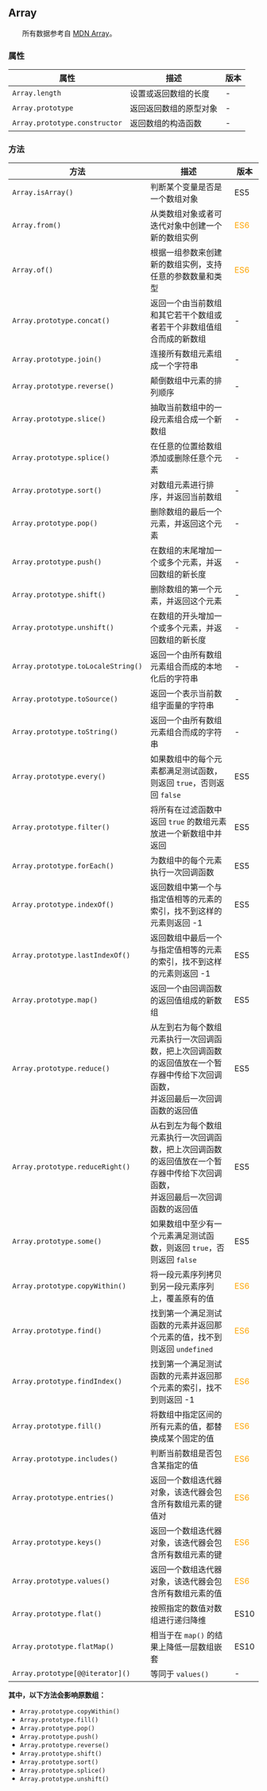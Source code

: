 ## Array

&emsp;&emsp;所有数据参考自 [MDN Array](https://developer.mozilla.org/zh-CN/docs/Web/JavaScript/Reference/Global_Objects/Array)。

### 属性

|属性|描述|版本|
|-|-|-|
|`Array.length`|设置或返回数组的长度|-|
|`Array.prototype`|返回返回数组的原型对象|-|
|`Array.prototype.constructor`|返回数组的构造函数|-|

### 方法

|方法|描述|版本|
|-|-|-|
|`Array.isArray()`|判断某个变量是否是一个数组对象|ES5|-|
|`Array.from()`|从类数组对象或者可迭代对象中创建一个新的数组实例|<font color="orange">ES6</font>|
|`Array.of()`|根据一组参数来创建新的数组实例，支持任意的参数数量和类型|<font color="orange">ES6</font>|
|`Array.prototype.concat()`|返回一个由当前数组和其它若干个数组或者若干个非数组值组合而成的新数组|-|
|`Array.prototype.join()`|连接所有数组元素组成一个字符串|-|
|`Array.prototype.reverse()`|颠倒数组中元素的排列顺序|-|
|`Array.prototype.slice()`|抽取当前数组中的一段元素组合成一个新数组|-|
|`Array.prototype.splice()`|在任意的位置给数组添加或删除任意个元素|-|
|`Array.prototype.sort()`|对数组元素进行排序，并返回当前数组|-|
|`Array.prototype.pop()`|删除数组的最后一个元素，并返回这个元素|-|
|`Array.prototype.push()`|在数组的末尾增加一个或多个元素，并返回数组的新长度|-|
|`Array.prototype.shift()`|删除数组的第一个元素，并返回这个元素|-|
|`Array.prototype.unshift()`|在数组的开头增加一个或多个元素，并返回数组的新长度|-|
|`Array.prototype.toLocaleString()`|返回一个由所有数组元素组合而成的本地化后的字符串|-|
|`Array.prototype.toSource()`|返回一个表示当前数组字面量的字符串|-|
|`Array.prototype.toString()`|返回一个由所有数组元素组合而成的字符串|-|
|`Array.prototype.every()`|如果数组中的每个元素都满足测试函数，则返回 `true`，否则返回 `false`|ES5|-|
|`Array.prototype.filter()`|将所有在过滤函数中返回 `true` 的数组元素放进一个新数组中并返回|ES5|-|
|`Array.prototype.forEach()`|为数组中的每个元素执行一次回调函数|ES5|-|
|`Array.prototype.indexOf()`|返回数组中第一个与指定值相等的元素的索引，找不到这样的元素则返回 -1|ES5|-|
|`Array.prototype.lastIndexOf()`|返回数组中最后一个与指定值相等的元素的索引，找不到这样的元素则返回 -1|ES5|-|
|`Array.prototype.map()`|返回一个由回调函数的返回值组成的新数组|ES5|-|
|`Array.prototype.reduce()`|从左到右为每个数组元素执行一次回调函数，把上次回调函数的返回值放在一个暂存器中传给下次回调函数，<br>并返回最后一次回调函数的返回值|ES5|-|
|`Array.prototype.reduceRight()`|从右到左为每个数组元素执行一次回调函数，把上次回调函数的返回值放在一个暂存器中传给下次回调函数，<br>并返回最后一次回调函数的返回值|ES5|-|
|`Array.prototype.some()`|如果数组中至少有一个元素满足测试函数，则返回 `true`，否则返回 `false`|ES5|-|
|`Array.prototype.copyWithin()`|将一段元素序列拷贝到另一段元素序列上，覆盖原有的值|<font color="orange">ES6</font>|
|`Array.prototype.find()`|找到第一个满足测试函数的元素并返回那个元素的值，找不到则返回 `undefined`|<font color="orange">ES6</font>|
|`Array.prototype.findIndex()`|找到第一个满足测试函数的元素并返回那个元素的索引，找不到则返回 -1|<font color="orange">ES6</font>|
|`Array.prototype.fill()`|将数组中指定区间的所有元素的值，都替换成某个固定的值|<font color="orange">ES6</font>|
|`Array.prototype.includes()`|判断当前数组是否包含某指定的值|<font color="orange">ES6</font>|
|`Array.prototype.entries()`|返回一个数组迭代器对象，该迭代器会包含所有数组元素的键值对|<font color="orange">ES6</font>|
|`Array.prototype.keys()`|返回一个数组迭代器对象，该迭代器会包含所有数组元素的键|<font color="orange">ES6</font>|
|`Array.prototype.values()`|返回一个数组迭代器对象，该迭代器会包含所有数组元素的值|<font color="orange">ES6</font>|
|`Array.prototype.flat()`|按照指定的数值对数组进行递归降维|ES10|
|`Array.prototype.flatMap()`|相当于在 `map()` 的结果上降低一层数组嵌套|ES10|
|`Array.prototype[@@iterator]()`|等同于 `values()`|-|

**其中，以下方法会影响原数组：**
+ `Array.prototype.copyWithin()`
+ `Array.prototype.fill()`
+ `Array.prototype.pop()`
+ `Array.prototype.push()`
+ `Array.prototype.reverse()`
+ `Array.prototype.shift()`
+ `Array.prototype.sort()`
+ `Array.prototype.splice()`
+ `Array.prototype.unshift()`



